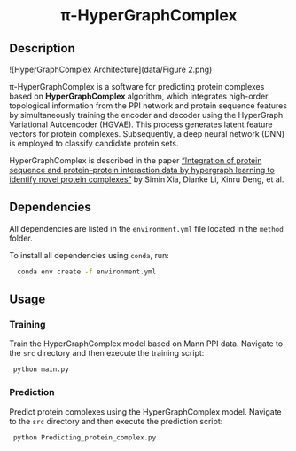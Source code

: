 <h1 align="center">π-HyperGraphComplex</h1>

## Description
 
  ![HyperGraphComplex Architecture](data/Figure 2.png)

π-HyperGraphComplex is a software for predicting protein complexes based on **HyperGraphComplex** algorithm, which integrates high-order topological information from the PPI network and protein sequence features by simultaneously training the encoder and decoder using the HyperGraph Variational Autoencoder (HGVAE). This process generates latent feature vectors for protein complexes. Subsequently, a deep neural network (DNN) is employed to classify candidate protein sets.

HyperGraphComplex is described in the paper [“Integration of protein sequence and protein–protein interaction data by hypergraph learning to identify novel protein complexes”](https://academic.oup.com/bib/article/25/4/bbae274/7689912) by Simin Xia, Dianke Li, Xinru Deng, et al.

## Dependencies

All dependencies are listed in the `environment.yml` file located in the `method` folder.

To install all dependencies using `conda`, run:

 ```sh
   conda env create -f environment.yml
 ```

## Usage
### Training
Train the HyperGraphComplex model based on Mann PPI data. Navigate to the `src` directory and then execute the training script:
 ```sh
  python main.py
 ```

### Prediction
Predict protein complexes using the HyperGraphComplex model. Navigate to the `src` directory and then execute the prediction script:
 ```sh
  python Predicting_protein_complex.py
 ```

